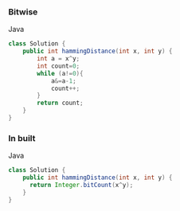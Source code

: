 ### Bitwise
Java
```java
class Solution {
    public int hammingDistance(int x, int y) {
        int a = x^y;
        int count=0;
        while (a!=0){
            a&=a-1;
            count++;
        }
        return count;
    }
}
```

### In built
Java
```java
class Solution {
    public int hammingDistance(int x, int y) {
      return Integer.bitCount(x^y);
    }
}
```
